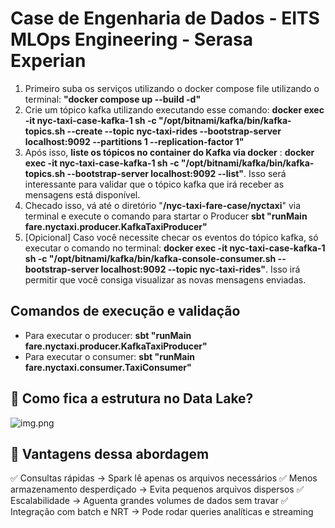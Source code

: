 # Case de Engenharia de Dados  - EITS MLOps Engineering - Serasa Experian

1. Primeiro suba os serviços utilizando o docker compose file utilizando o terminal: **"docker compose up --build -d"**
2. Crie um tópico kafka utilizando executando esse comando: **docker exec -it nyc-taxi-case-kafka-1 sh -c "/opt/bitnami/kafka/bin/kafka-topics.sh --create --topic nyc-taxi-rides --bootstrap-server localhost:9092 --partitions 1 --replication-factor 1"**
3. Após isso, **liste os tópicos no container do Kafka via docker** : **docker exec -it nyc-taxi-case-kafka-1 sh -c "/opt/bitnami/kafka/bin/kafka-topics.sh --bootstrap-server localhost:9092 --list"**. Isso será interessante para validar que o tópico kafka que irá receber as mensagens está disponível.
4. Checado isso, vá até o diretório "**/nyc-taxi-fare-case/nyctaxi**" via terminal e execute o comando para startar o Producer **sbt "runMain fare.nyctaxi.producer.KafkaTaxiProducer"**
5. [Opicional] Caso você necessite checar os eventos do tópico kafka, só executar o comando no terminal: **docker exec -it nyc-taxi-case-kafka-1 sh -c "/opt/bitnami/kafka/bin/kafka-console-consumer.sh --bootstrap-server localhost:9092 --topic nyc-taxi-rides"**. Isso irá permitir que você consiga visualizar as novas mensagens enviadas.


## Comandos de execução e validação
- Para executar o producer: **sbt "runMain fare.nyctaxi.producer.KafkaTaxiProducer"**
- Para executar o consumer: **sbt "runMain fare.nyctaxi.consumer.TaxiConsumer"**


## 📌 Como fica a estrutura no Data Lake?
![img.png](img.png)

## 🚀 Vantagens dessa abordagem
✅ Consultas rápidas → Spark lê apenas os arquivos necessários
✅ Menos armazenamento desperdiçado → Evita pequenos arquivos dispersos
✅ Escalabilidade → Aguenta grandes volumes de dados sem travar
✅ Integração com batch e NRT → Pode rodar queries analíticas e streaming